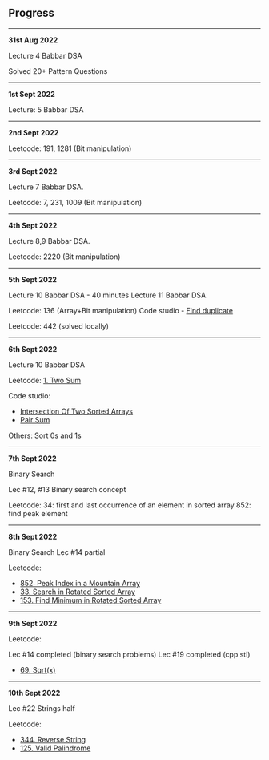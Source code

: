 ## Progress

---

**31st Aug 2022**

Lecture 4 Babbar DSA

Solved 20+ Pattern Questions

---

**1st Sept 2022**

Lecture: 5 Babbar DSA

---

**2nd Sept 2022**

Leetcode: 191, 1281 (Bit manipulation)

---

**3rd Sept 2022**

Lecture 7 Babbar DSA.

Leetcode: 7, 231, 1009 (Bit manipulation)

---

**4th Sept 2022**

Lecture 8,9 Babbar DSA.

Leetcode: 2220 (Bit manipulation)

---

**5th Sept 2022**

Lecture 10 Babbar DSA - 40 minutes
Lecture 11 Babbar DSA.

Leetcode: 136 (Array+Bit manipulation)
Code studio - [Find duplicate](https://www.codingninjas.com/codestudio/problems/duplicate-in-array_893397?source=youtube&campaign=love_babbar_codestudio1&utm_source=youtube&utm_medium=affiliate&utm_campaign=love_babbar_codestudio1&leftPanelTab=0)

Leetcode: 442 (solved locally)

---

**6th Sept 2022**

Lecture 10 Babbar DSA

Leetcode: [1. Two Sum](https://leetcode.com/problems/two-sum/)

Code studio:

- [Intersection Of Two Sorted Arrays](https://www.codingninjas.com/codestudio/problems/intersection-of-2-arrays_1082149?source=youtube&campaign=love_babbar_codestudio1&utm_source=youtube&utm_medium=affiliate&utm_campaign=love_babbar_codestudio1&leftPanelTab=0)
- [Pair Sum](https://www.codingninjas.com/codestudio/problems/pair-sum_697295?source=youtube&campaign=love_babbar_codestudio1&utm_source=youtube&utm_medium=affiliate&utm_campaign=love_babbar_codestudio1)

Others:
Sort 0s and 1s

---

**7th Sept 2022**

Binary Search

Lec #12, #13 Binary search concept

Leetcode:
34: first and last occurrence of an element in sorted array
852: find peak element

---

**8th Sept 2022**

Binary Search Lec #14 partial

Leetcode:

- [852. Peak Index in a Mountain Array](https://leetcode.com/problems/peak-index-in-a-mountain-array/)
- [33. Search in Rotated Sorted Array](https://leetcode.com/problems/search-in-rotated-sorted-array/)
- [153. Find Minimum in Rotated Sorted Array](https://leetcode.com/problems/find-minimum-in-rotated-sorted-array/)

---

**9th Sept 2022**

Leetcode:

Lec #14 completed (binary search problems)
Lec #19 completed (cpp stl)

- [69. Sqrt(x)](https://leetcode.com/problems/sqrtx/)

---

**10th Sept 2022**

Lec #22 Strings half

Leetcode:

- [344. Reverse String](https://leetcode.com/problems/reverse-string/)
- [125. Valid Palindrome](https://leetcode.com/problems/valid-palindrome/)
